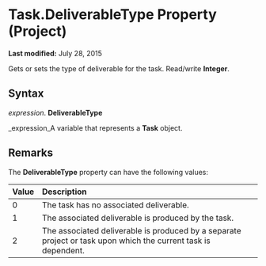 
# Task.DeliverableType Property (Project)

 **Last modified:** July 28, 2015

Gets or sets the type of deliverable for the task. Read/write  **Integer**.

## Syntax

 _expression_. **DeliverableType**

 _expression_A variable that represents a  **Task** object.


## Remarks

The  **DeliverableType** property can have the following values:



|**Value**|**Description**|
|:-----|:-----|
|0|The task has no associated deliverable.|
|1|The associated deliverable is produced by the task.|
|2|The associated deliverable is produced by a separate project or task upon which the current task is dependent.|
